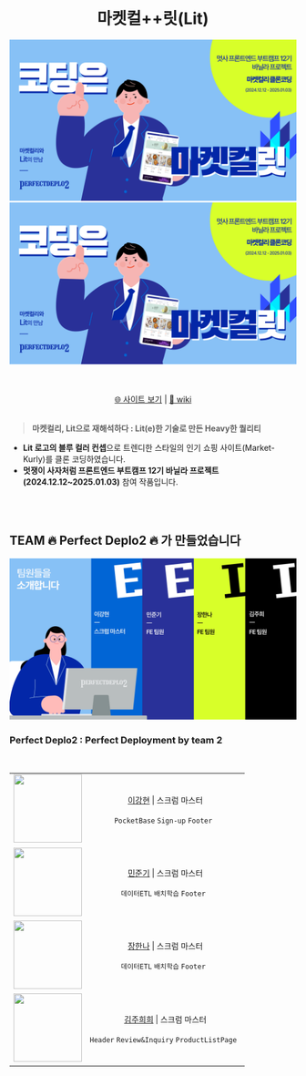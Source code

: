 <div align="center">
   <h1>마켓컬++릿(Lit) </h1>
</div>

![PerfectDeplo2](./public/readme/market-kurlit.webp)
![PerfectDeplo2](./public/readme/market-kurlit.jpg)

<div align="center">
   <br><br>
   <a href="https://marketkalit2th.netlify.app/">🌐 사이트 보기</a> | <a href="https://github.com/FRONTENDBOOTCAMP-12th/MarketKarly-2th/wiki">🔗 wiki</a>
      <br><br>
</div>

> **마켓컬리, Lit으로 재해석하다 : Lit(e)한 기술로 만든 Heavy한 퀄리티**

- **Lit 로고의 블루 컬러 컨셉**으로 트렌디한 스타일의 인기 쇼핑 사이트(Market-Kurly)를 클론 코딩하였습니다.
- **멋쟁이 사자처럼 프론트엔드 부트캠프 12기 바닐라 프로젝트(2024.12.12~2025.01.03)** 참여 작품입니다.

<br><br>

## TEAM 🔥 Perfect Deplo2 🔥 가 만들었습니다

![PerfectDeplo2](./public/readme/perfect-deplo2.webp)

### Perfect Deplo2 : Perfect Deployment by team 2

<br>

<table align="center">
    <tr>
        <td align="center">
            <img height="120px" width="120px" src="https://avatars.githubusercontent.com/u/61653740?v=4"/>
        </td>
        <td align="center">
            <a href="https://github.com/cow-coding">이강현</a> | 스크럼 마스터 <br> <br></code>  <code>PocketBase</code> <code>Sign-up</code> <code>Footer </code>
        </td>
    </tr>
    <tr>
        <td align="center">
            <img height="120px" width="120px" src="https://avatars.githubusercontent.com/u/61653740?v=4"/>
        </td>
        <td align="center">
            <a href="https://github.com/sunbi-s">민준기</a> | 스크럼 마스터 <br> <br></code>  <code>데이터ETL</code> <code>배치학습</code> <code>Footer </code>
        </td>
    </tr>
    <tr>
        <td align="center">
            <img height="120px" width="120px" src="https://avatars.githubusercontent.com/u/61653740?v=4"/>
        </td>
        <td align="center">
            <a href="https://github.com/hawe66">장한나</a> | 스크럼 마스터 <br> <br></code>  <code>데이터ETL</code> <code>배치학습</code> <code>Footer </code>
        </td>
    </tr>
    <tr>
        <td align="center">
            <img height="120px" width="120px" src="https://avatars.githubusercontent.com/u/61653740?v=4"/>
        </td>
        <td align="center">
            <a href="https://sweetdev.tistory.com">김주희희</a> | 스크럼 마스터 <br> <br></code>  <code>Header</code> <code>Review&Inquiry</code> <code>ProductListPage </code>
        </td>
    </tr>
</table>
